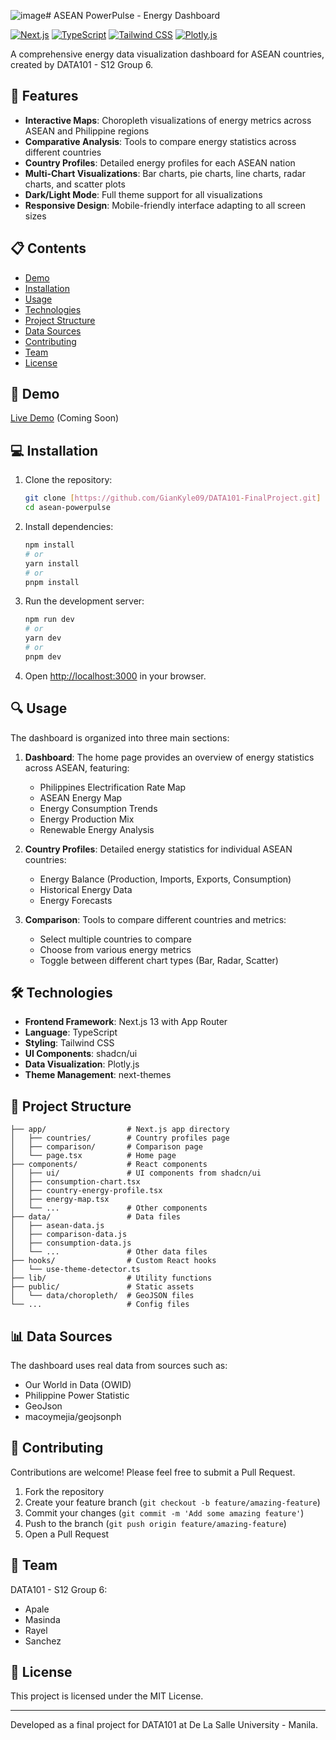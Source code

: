 ![image](https://github.com/user-attachments/assets/ead06d63-cc97-436a-aba9-7147ba840105)# ASEAN PowerPulse - Energy Dashboard



[![Next.js](https://img.shields.io/badge/Next.js-13.0-black)](https://nextjs.org/)
[![TypeScript](https://img.shields.io/badge/TypeScript-5.0-blue)](https://www.typescriptlang.org/)
[![Tailwind CSS](https://img.shields.io/badge/Tailwind-3.3-38b2ac)](https://tailwindcss.com/)
[![Plotly.js](https://img.shields.io/badge/Plotly.js-2.24-3f4f75)](https://plotly.com/javascript/)


A comprehensive energy data visualization dashboard for ASEAN countries, created by DATA101 - S12 Group 6.

## 🌟 Features

- **Interactive Maps**: Choropleth visualizations of energy metrics across ASEAN and Philippine regions
- **Comparative Analysis**: Tools to compare energy statistics across different countries
- **Country Profiles**: Detailed energy profiles for each ASEAN nation
- **Multi-Chart Visualizations**: Bar charts, pie charts, line charts, radar charts, and scatter plots
- **Dark/Light Mode**: Full theme support for all visualizations
- **Responsive Design**: Mobile-friendly interface adapting to all screen sizes

## 📋 Contents

- [Demo](#demo)
- [Installation](#installation)
- [Usage](#usage)
- [Technologies](#technologies)
- [Project Structure](#project-structure)
- [Data Sources](#data-sources)
- [Contributing](#contributing)
- [Team](#team)
- [License](#license)

## 🚀 Demo

[Live Demo](https://asean-powerpulse.vercel.app) (Coming Soon)

## 💻 Installation

1. Clone the repository:
   ```bash
   git clone [https://github.com/GianKyle09/DATA101-FinalProject.git]
   cd asean-powerpulse
   ```

2. Install dependencies:
   ```bash
   npm install
   # or
   yarn install
   # or
   pnpm install
   ```

3. Run the development server:
   ```bash
   npm run dev
   # or
   yarn dev
   # or
   pnpm dev
   ```

4. Open [http://localhost:3000](http://localhost:3000) in your browser.

## 🔍 Usage

The dashboard is organized into three main sections:

1. **Dashboard**: The home page provides an overview of energy statistics across ASEAN, featuring:
   - Philippines Electrification Rate Map
   - ASEAN Energy Map
   - Energy Consumption Trends
   - Energy Production Mix
   - Renewable Energy Analysis

2. **Country Profiles**: Detailed energy statistics for individual ASEAN countries:
   - Energy Balance (Production, Imports, Exports, Consumption)
   - Historical Energy Data
   - Energy Forecasts

3. **Comparison**: Tools to compare different countries and metrics:
   - Select multiple countries to compare
   - Choose from various energy metrics
   - Toggle between different chart types (Bar, Radar, Scatter)

## 🛠️ Technologies

- **Frontend Framework**: Next.js 13 with App Router
- **Language**: TypeScript
- **Styling**: Tailwind CSS
- **UI Components**: shadcn/ui
- **Data Visualization**: Plotly.js
- **Theme Management**: next-themes

## 📁 Project Structure

```
├── app/                  # Next.js app directory
│   ├── countries/        # Country profiles page
│   ├── comparison/       # Comparison page
│   └── page.tsx          # Home page
├── components/           # React components
│   ├── ui/               # UI components from shadcn/ui
│   ├── consumption-chart.tsx
│   ├── country-energy-profile.tsx
│   ├── energy-map.tsx
│   └── ...               # Other components
├── data/                 # Data files
│   ├── asean-data.js
│   ├── comparison-data.js
│   ├── consumption-data.js
│   └── ...               # Other data files
├── hooks/                # Custom React hooks
│   └── use-theme-detector.ts
├── lib/                  # Utility functions
├── public/               # Static assets
│   └── data/choropleth/  # GeoJSON files
└── ...                   # Config files
```

## 📊 Data Sources

The dashboard uses real data from sources such as:

- Our World in Data (OWID)
- Philippine Power Statistic
- GeoJson
- macoymejia/geojsonph

## 🤝 Contributing

Contributions are welcome! Please feel free to submit a Pull Request.

1. Fork the repository
2. Create your feature branch (`git checkout -b feature/amazing-feature`)
3. Commit your changes (`git commit -m 'Add some amazing feature'`)
4. Push to the branch (`git push origin feature/amazing-feature`)
5. Open a Pull Request

## 👥 Team

DATA101 - S12 Group 6:
- Apale
- Masinda
- Rayel
- Sanchez

## 📄 License

This project is licensed under the MIT License.

---

Developed as a final project for DATA101 at De La Salle University - Manila.
